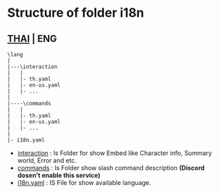 # Structure of folder i18n
[THAI](../lang/README.md) | ENG
---
```
\lang
|
|---\interaction
|   |
|   |- th.yaml
|   |- en-us.yaml
|   |- ...
|
|----\commands
|   |
|   |- th.yaml
|   |- en-us.yaml
|   |- ...
|
|- i18n.yaml
```
- [interaction](./interaction/) : Is Folder for show Embed like Character info, Summary world, Error and etc.
- [commands](./commands/) : Is Folder show slash command description **(Discord dosen't enable this service)**
- [i18n.yaml](./i18n.yaml) : IS File for show available language.